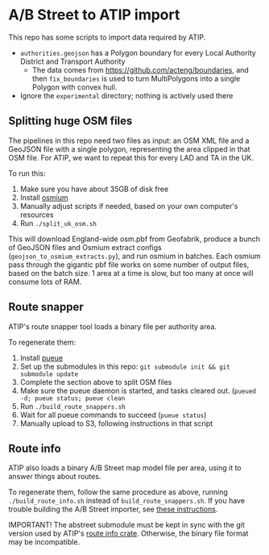 # A/B Street to ATIP import

This repo has some scripts to import data required by ATIP.

- `authorities.geojson` has a Polygon boundary for every Local Authority District and Transport Authority
  - The data comes from https://github.com/acteng/boundaries, and then
    `fix_boundaries` is used to turn MultiPolygons into a single Polygon with
    convex hull.
- Ignore the `experimental` directory; nothing is actively used there

## Splitting huge OSM files

The pipelines in this repo need two files as input: an OSM XML file and a
GeoJSON file with a single polygon, representing the area clipped in that OSM
file. For ATIP, we want to repeat this for every LAD and TA in the UK.

To run this:

1.  Make sure you have about 35GB of disk free
2.  Install [osmium](https://osmcode.org/osmium-tool)
3.  Manually adjust scripts if needed, based on your own computer's resources
4.  Run `./split_uk_osm.sh`

This will download England-wide osm.pbf from Geofabrik, produce a bunch of
GeoJSON files and Osmium extract configs (`geojson_to_osmium_extracts.py`), and
run osmium in batches. Each osmium pass through the gigantic pbf file works on
some number of output files, based on the batch size. 1 area at a time is slow,
but too many at once will consume lots of RAM.

## Route snapper

ATIP's route snapper tool loads a binary file per authority area.

To regenerate them:

1.  Install [pueue](https://github.com/Nukesor/pueue)
2.  Set up the submodules in this repo: `git submodule init && git submodule update`
3.  Complete the section above to split OSM files
4.  Make sure the pueue daemon is started, and tasks cleared out. (`pueued -d; pueue status; pueue clean`
5.  Run `./build_route_snappers.sh`
6.  Wait for all pueue commands to succeed (`pueue status`)
7.  Manually upload to S3, following instructions in that script

## Route info

ATIP also loads a binary A/B Street map model file per area, using it to answer things about routes.

To regenerate them, follow the same procedure as above, running
`./build_route_info.sh` instead of `build_route_snappers.sh`. If you have
trouble building the A/B Street importer, see [these
instructions](https://a-b-street.github.io/docs/tech/dev/index.html).

IMPORTANT! The abstreet submodule must be kept in sync with the git version
used by ATIP's [route info
crate](https://github.com/acteng/atip/tree/map_model/route_info). Otherwise,
the binary file format may be incompatible.
